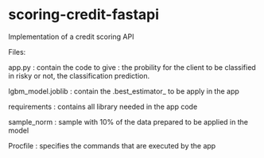 # scoring-credit-fastapi

Implementation of a credit scoring API

Files:

app.py : contain the code to give :
			the probility for the client to be classified in risky or not,
			the classification prediction.

lgbm_model.joblib : contain the .best_estimator_ to be apply in the app

requirements : contains all library needed in the app code

sample_norm : sample with 10% of the data prepared to be applied in the model

Procfile : specifies the commands that are executed by the app
